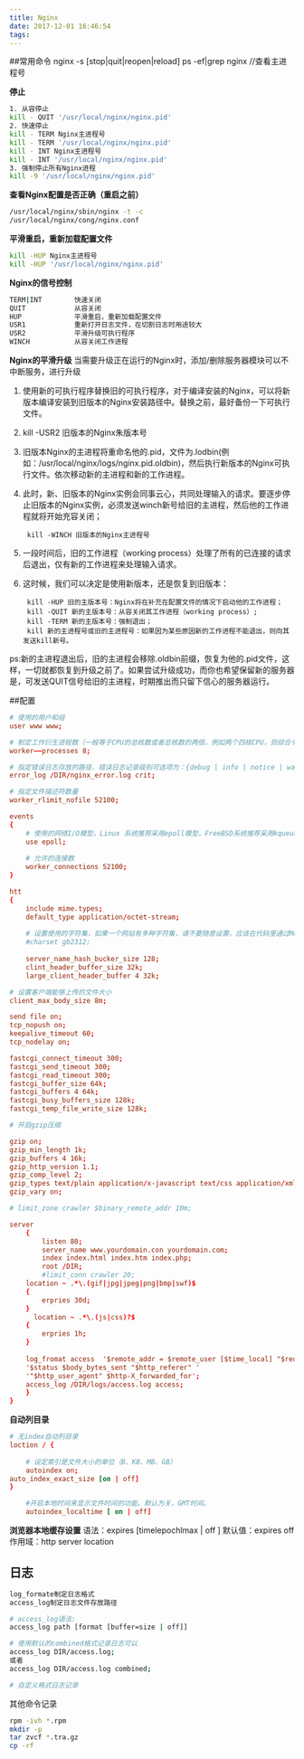 ```yaml
---
title: Nginx
date: 2017-12-01 16:46:54
tags:
---
```


##常用命令
    nginx -s [stop|quit|reopen|reload]
    ps -ef|grep nginx //查看主进程号

**停止** 
 
```bash
1. 从容停止
kill - QUIT '/usr/local/nginx/nginx.pid'
2. 快速停止
kill - TERM Nginx主进程号
kill - TERM '/usr/local/nginx/nginx.pid'
kill - INT Nginx主进程号
kill - INT '/usr/local/nginx/nginx.pid'
3. 强制停止所有Nginx进程
kill -9 '/usr/local/nginx/nginx.pid'
```   

**查看Nginx配置是否正确（重启之前）**

```bash
/usr/local/nginx/sbin/nginx -t -c
/usr/local/nginx/cong/nginx.conf
```

**平滑重启，重新加载配置文件**

```bash
kill -HUP Nginx主进程号
kill -HUP '/usr/local/nginx/nginx.pid'
```

**Nginx的信号控制**

```bash
TERM|INT        快速关闭
QUIT            从容关闭
HUP             平滑重启，重新加载配置文件
USR1            重新打开日志文件，在切割日志时用途较大
USR2            平滑升级可执行程序
WINCH           从容关闭工作进程
```

**Nginx的平滑升级**
当需要升级正在运行的Nginx时，添加/删除服务器模块可以不中断服务，进行升级

1. 使用新的可执行程序替换旧的可执行程序，对于编译安装的Nginx，可以将新版本编译安装到旧版本的Nginx安装路径中。替换之前，最好备份一下可执行文件。
2. kill -USR2 旧版本的Nginx朱版本号
3. 旧版本Nginx的主进程将重命名他的.pid，文件为.lodbin(例如：/usr/local/nginx/logs/nginx.pid.oldbin)，然后执行新版本的Nginx可执行文件。依次移动新的主进程和新的工作进程。
4. 此时，新、旧版本的Nginx实例会同事云心，共同处理输入的请求。要逐步停止旧版本的Nginx实例，必须发送winch新号给旧的主进程，然后他的工作进程就将开始充容关闭；
    
        kill -WINCH 旧版本的Nginx主进程号
5. 一段时间后，旧的工作进程（working process）处理了所有的已连接的请求后退出，仅有新的工作进程来处理输入请求。
6. 这时候，我们可以决定是使用新版本，还是恢复到旧版本：

        kill -HUP 旧的主版本号：Nginx将在补充在配置文件的情况下启动他的工作进程；
        kill -QUIT 新的主版本号：从容关闭其工作进程（working process）;
        kill -TERM 新的主版本号：强制退出；
        kill 新的主进程号或旧的主进程号：如果因为某些原因新的工作进程不能退出，则向其发送kill新号。
        
ps:新的主进程退出后，旧的主进程会移除.oldbin前缀，恢复为他的.pid文件，这样，一切就都恢复到升级之前了。如果尝试升级成功，而你也希望保留新的服务器是，可发送QUIT信号给旧的主进程，时期推出而只留下信心的服务器运行。

##配置

```conf
# 使用的用户和组
user www www;

# 制定工作衍生进程数（一般等于CPU的总核数或者总核数的两倍，例如两个四核CPU，则综合书为8）
worker——processes 8;

# 指定错误日志存放的路径，错误日志记录级别可选项为：{debug | info | notice | warn | error | crit }
error_log /DIR/nginx_error.log crit;

# 指定文件描述符数量
worker_rlimit_nofile 52100;

events
{
    # 使用的网络I/O模型，Linux 系统推荐采用epoll模型，FreeBSD系统推荐采用kqueue模型
    use epoll;
    
    # 允许的连接数
    worker_connections 52100;
}

htt
{
    include mime.types;
    default_type application/octet-stream;
    
    # 设置使用的字符集，如果一个网站有多种字符集，请不要随意设置，应该在代码里通过Meta标签设置
    #charset gb2312;
    
    server_name_hash_bucker_size 128;
    clint_header_buffer_size 32k;
    large_client_header_buffer 4 32k;

# 设置客户端能够上传的文件大小
client_max_body_size 8m;

send file on;
tcp_nopush on;
keepalive_timeout 60;
tcp_nodelay on;

fastcgi_connect_timeout 300;
fastcgi_send_timeout 300;
fastcgi_read_timeout 300;
fastcgi_buffer_size 64k;
fastcgi_buffers 4 64k;
fastcgi_busy_buffers_size 128k;
fastcgi_temp_file_write_size 128k;

# 开启gzip压缩

gzip on;
gzip_min_length 1k;
gzip_buffers 4 16k;
gzip_http_version 1.1;
gzip_comp_level 2;
gzip_types text/plain application/x-javascript text/css application/xml;
gzip_vary on;

# limit_zone crawler $binary_remote_addr 10m;

server
    {
        listen 80;
        server_name www.yourdomain.con yourdomain.com;
        index index.html index.htm index.php;
        root /DIR;
        #limit_conn crawler 20;
    location ~ .*\.(gif|jpg|jpeg|png|bmp|swf)$
    {
        erpries 30d;        
    }
      location ~ .*\.(js|css)?$
    {
        erpries 1h;        
    }
    
    log_fromat access  '$remote_addr = $remote_user [$time_local] "$request" ' 
    '$status $body_bytes_sent "$http_referer" '
    '"$http_user_agent" $http-X_forwarded_for';
    access_log /DIR/logs/access.log access; 
    }
}

```

**自动列目录**
 
```conf
# 无index自动列目录
loction / {
    
    # 设定索引是文件大小的单位（B、KB、MB、GB）
    autoindex on;
auto_index_exact_size [on | off]
}

    #开启本地时间来显示文件时间的功能。默认为关，GMT时间。
    autoindex_localtime [ on | off]   
```

**浏览器本地缓存设置**
语法：expires [timelepochlmax | off ]
默认值：expires off
作用域：http server location

## 日志
```bash
log_formate制定日志格式
access_log制定日志文件存放路径

# access_log语法:
access_log path [format [buffer=size | off]]

# 使用默认的combined格式记录日志可以
access_log DIR/access.log;
或者
access_log DIR/access.log combined;

# 自定义格式日志记录

```
其他命令记录
    
```bash    
rpm -ivh *.rpm
mkdir -p
tar zvcf *.tra.gz
cp -rf
```

